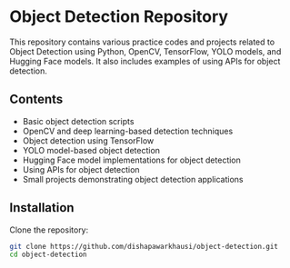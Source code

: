 # Object Detection Repository

This repository contains various practice codes and projects related to Object Detection using Python, OpenCV, TensorFlow, YOLO models, and Hugging Face models. It also includes examples of using APIs for object detection.

## Contents
- Basic object detection scripts
- OpenCV and deep learning-based detection techniques
- Object detection using TensorFlow
- YOLO model-based object detection
- Hugging Face model implementations for object detection
- Using APIs for object detection
- Small projects demonstrating object detection applications

## Installation

Clone the repository:
```bash
git clone https://github.com/dishapawarkhausi/object-detection.git
cd object-detection
```
